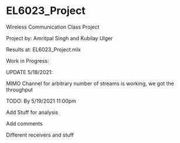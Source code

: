# EL6023_Project
Wireless Communication Class Project

Project by: Amritpal Singh and Kubilay Ulger

Results at: EL6023_Project.mlx 


Work in Progress:

UPDATE 5/18/2021: 

MIMO Channel for arbitrary number of streams is working, we got the throughput

TODO: By 5/19/2021 11:00pm

Add Stuff for analysis

Add comments

Different receivers and stuff
